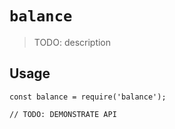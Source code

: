# `balance`

> TODO: description

## Usage

```
const balance = require('balance');

// TODO: DEMONSTRATE API
```
